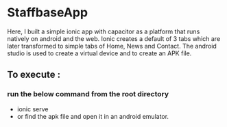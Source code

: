 # StaffbaseApp

Here, I built a simple ionic app with capacitor as a platform that runs natively on android and the web.
Ionic creates a default of 3 tabs which are later transformed to simple tabs of Home, News and Contact.
The android studio is used to create a virtual device and to create an APK file.

## To execute : 
### run the below command from the root directory
- ionic serve 
- or find the apk file and open it in an android emulator.

